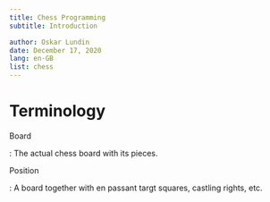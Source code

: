 ```yaml
---
title: Chess Programming
subtitle: Introduction

author: Oskar Lundin
date: December 17, 2020
lang: en-GB
list: chess
---
```



# Terminology

Board

: The actual chess board with its pieces.

Position

: A board together with en passant targt squares, castling rights, etc.
